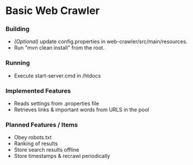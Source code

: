 # Basic Web Crawler

### Building
- *(Optional)* update config.properties in web-crawler/src/main/resources.
- Run "mvn clean install" from the root.

### Running
- Execute start-server.cmd in /htdocs

### Implemented Features
- Reads settings from .properties file
- Retrieves links & important words from URLS in the pool

### Planned Features / Items
- Obey robots.txt
- Ranking of results
- Store search results offline
- Store timestamps & recrawl periodically
